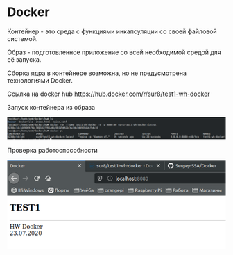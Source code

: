 # Docker
Контейнер - это среда с функциями инкапсуляции со своей файловой системой.

Образ - подготовленное приложение со всей необходимой средой для её запуска.

Сборка ядра в контейнере возможна, но не предусмотрена технологиями Docker.

Ссылка на docker hub https://hub.docker.com/r/sur8/test1-wh-docker

Запуск контейнера из образа

![1](Screenshots/docker-hw1.png)

Проверка работоспособности

![2](Screenshots/docker-hw2.png)
